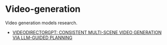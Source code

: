# Video-generation
Video generation models research.

- [VIDEODIRECTORGPT: CONSISTENT MULTI-SCENE VIDEO GENERATION VIA LLM-GUIDED PLANNING](https://arxiv.org/abs/2309.15091)
